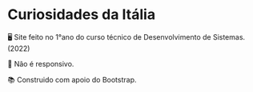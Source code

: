 # Curiosidades da Itália

🖥️ Site feito no 1°ano do curso técnico de Desenvolvimento de Sistemas. (2022)

🧩 Não é responsivo.

📚 Construido com apoio do Bootstrap.
